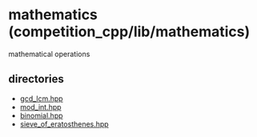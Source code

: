 # mathematics (competition_cpp/lib/mathematics)
mathematical operations

## directories
- [gcd_lcm.hpp](./gcd_lcm.hpp)
- [mod_int.hpp](./mod_int.hpp)
- [binomial.hpp](./binomial.hpp)
- [sieve_of_eratosthenes.hpp](./sieve_of_eratosthenes.hpp)
